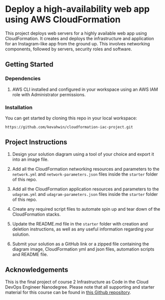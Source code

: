 # Deploy a high-availability web app using AWS CloudFormation

This project deploys web servers for a highly available web app using CloudFormation. It creates and deploys the infrastructure and application for an Instagram-like app from the ground up. This involves networking components, followed by servers, security roles and software. 

## Getting Started

### Dependencies

1. AWS CLI installed and configured in your workspace using an AWS IAM role with Administrator permissions.


### Installation

You can get started by cloning this repo in your local workspace:

```
https://github.com/kevahwin/cloudformation-iac-project.git
```

## Project Instructions

1. Design your solution diagram using a tool of your choice and export it into an image file.

2. Add all the CloudFormation networking resources and parameters to the `network.yml` and `network-parameters.json` files inside the `starter` folder of this repo.

3. Add all the CloudFormation application resources and parameters to the `udagram.yml` and `udagram-parameters.json` files inside the `starter` folder of this repo.

4. Create any required script files to automate spin up and tear down of the CloudFormation stacks.

5. Update the README.md file in the `starter` folder with creation and deletion instructions, as well as any useful information regarding your solution.
   
6.  Submit your solution as a GitHub link or a zipped file containing the diagram image, CloudFormation yml and json files, automation scripts and README file.

## Acknowledgements

This is the final project of course 2 Infrastructure as Code in the Cloud DevOps Engineer Nanodegree.
Please note that all supporting and starter material for this course can be found in [this Github repository](https://github.com/udacity/cd12352-Deploy-Infrastructure-as-Code).
